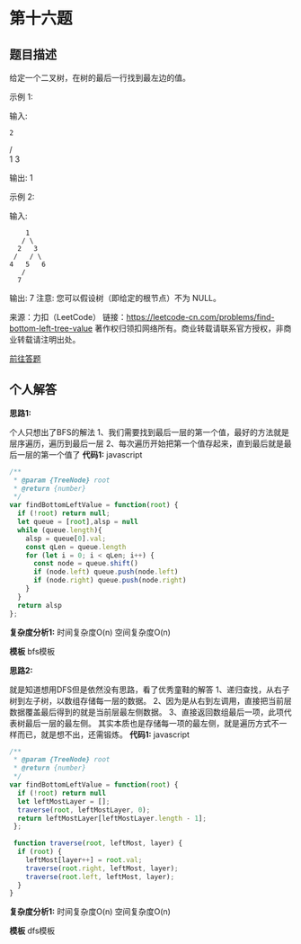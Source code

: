 # 第十六题
## 题目描述
给定一个二叉树，在树的最后一行找到最左边的值。

示例 1:

输入:

    2
   / \
  1   3

输出:
1
 

示例 2:

输入:

        1
       / \
      2   3
     /   / \
    4   5   6
       /
      7

输出:
7
注意: 您可以假设树（即给定的根节点）不为 NULL。

来源：力扣（LeetCode）
链接：https://leetcode-cn.com/problems/find-bottom-left-tree-value
著作权归领扣网络所有。商业转载请联系官方授权，非商业转载请注明出处。

[前往答题](https://github.com/leetcode-pp/91alg-2/issues/41)

## 个人解答

**思路1:**

个人只想出了BFS的解法
1、我们需要找到最后一层的第一个值，最好的方法就是层序遍历，遍历到最后一层
2、每次遍历开始把第一个值存起来，直到最后就是最后一层的第一个值了
**代码1:**
javascript
``` javascript
/**
 * @param {TreeNode} root
 * @return {number}
 */
var findBottomLeftValue = function(root) {
  if (!root) return null;
  let queue = [root],alsp = null
  while (queue.length){
    alsp = queue[0].val;
    const qLen = queue.length
    for (let i = 0; i < qLen; i++) {
      const node = queue.shift()
      if (node.left) queue.push(node.left)
      if (node.right) queue.push(node.right)
    }
  }
  return alsp
};
```

**复杂度分析1:**
时间复杂度O(n)
空间复杂度O(n)
 
**模板**
bfs模板

**思路2:**

就是知道想用DFS但是依然没有思路，看了优秀童鞋的解答
1、递归查找，从右子树到左子树，以数组存储每一层的数据。
2、因为是从右到左调用，直接把当前层数据覆盖最后得到的就是当前层最左侧数据。
3、直接返回数组最后一项，此项代表树最后一层的最左侧。
其实本质也是存储每一项的最左侧，就是遍历方式不一样而已，就是想不出，还需锻炼。
**代码1:**
javascript
``` javascript
/**
 * @param {TreeNode} root
 * @return {number}
 */
var findBottomLeftValue = function(root) {
  if (!root) return null
  let leftMostLayer = [];
  traverse(root, leftMostLayer, 0);
  return leftMostLayer[leftMostLayer.length - 1];
 };
 
 function traverse(root, leftMost, layer) {
  if (root) {
    leftMost[layer++] = root.val;
    traverse(root.right, leftMost, layer);
    traverse(root.left, leftMost, layer);
  }
}
```

**复杂度分析1:**
时间复杂度O(n)
空间复杂度O(n)
 
**模板**
dfs模板